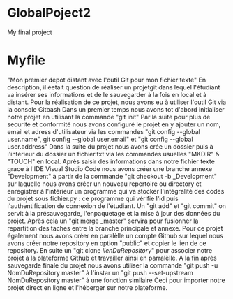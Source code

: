 # GlobalPoject2
My final project
# Myfile
"Mon premier depot distant avec l'outil Git pour mon fichier texte"
En description, il éetait question de réaliser un projetgit dans lequel l'étudiant va insérer ses informations et de le sauvegarder à la fois en local et à distant.
Pour la réalisation de ce projet, nous avons eu à utiliser l'outil Git via la console Gitbash
Dans un premier temps nous avons tot d'abord initialiser notre projet en utilisant la commande "git init"
Par la suite pour plus de securité et conformité nous avons configuré le projet en y ajouter un nom, email et adress d'utilisateur via les commandes "git config --global user.name", git config --global user.email" et "git config --global user.address"
Dans la suite du projet nous avons crée un dossier puis à l'intérieur du dossier un fichier.txt via les commandes usuelles "MKDIR" & "TOUCH" en local.
Après saisir des informations dans notre fichier texte grace à l'IDE Visual Studio Code nous avons créer une branche annexe "Development" à partir de la commande "git checkout -b _Development" sur laquelle nous avons créer un nouveau repertoire ou directory et enregistrer à l'intérieur un programme qui va stocker l'intégralité des codes du projet sous fichier.py : ce programme qui vérifie l'id puis l'authentification de connexion de l'étudiant.
Un "git add" et "git commit" on servit à la présauvegarde, l'enpaquetage et la mise à jour des données du projet.
Après cela un "git merge _master" servira pour fusionner la repartition des taches entre la branche principale et annexe.
Pour ce projet également nous avons créer en paralèlle un compte Github sur lequel nous avons créer notre repository en option "public" et copier le lien de ce repository.
En suite un "git clone _lienDuRepository_" pour associer notre projet à la plateforme Github et travailler ainsi en parralèlle. A la fin après sauvegarde finale du projet nous avons utiliser la commande "git push -u NomDuRepository master" à l'instar un "git push --set-upstream NomDuRepository master" à une fonction similaire Ceci pour importer notre projet direct en ligne et l'héberger sur notre plateforme. 
